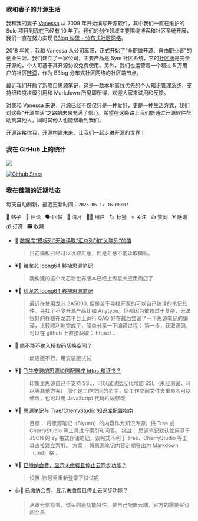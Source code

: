 ### 我和妻子的开源生活

我和我的妻子 [Vanessa](https://github.com/Vanessa219) 从 2009 年开始编写开源软件，其中我们一直在维护的 Solo 项目到现在已经有 10 年了。我们的创作领域主要围绕博客和社区系统开展，我们一直在努力实现 [B3log 构思 - 分布式社区网络](https://ld246.com/article/1546941897596)。

2018 年初，我和 Vanessa 从公司离职，正式开始了“全职做开源、自由职业者”的创业生涯。我们建立了一家公司，主要产品是 Sym 社区系统，它的[社区版](https://github.com/88250/symphony)是完全开源的，个人可基于其开源协议免费使用。另外，我们也运营着一个超过 5 万用户的社区[链滴](https://ld246.com)，作为 B3log 分布式社区网络的社区端节点。

最近我们开启了新项目[思源笔记](https://github.com/siyuan-note/siyuan)，这是一款本地离线优先的个人知识管理系统，支持细粒度块级引用和 Markdown 所见即所得，欢迎大家来试用和反馈。

对我和 Vanessa 来说，开源已经不仅仅只是一种爱好，更是一种生活方式，我们对这条“开源生活”之路的未来充满了信心。希望在这条路上我们能通过开源软件帮助到其他人，同时其他人也能帮助到我们。

开源连接你我，开源构建未来，让我们一起走进开源的世界！

### 我在 GitHub 上的统计

<a title="Hits" target="_blank" href="https://github.com/88250/88250"><img src="https://hits.b3log.org/88250/88250.svg"></a>

[![Github Stats](https://github-readme-stats.vercel.app/api?username=88250&theme=tokyonight&show_icons=true)](https://github.com/88250)

<!--events start -->

### 我在链滴的近期动态

每天自动刷新，最近更新时间：`2025-06-17 16:08:07`

📝 帖子 &nbsp; 💬 评论 &nbsp; 🗣 回帖 &nbsp; 🌙 清月 &nbsp; 👨‍💻 用户 &nbsp; 🏷️ 标签 &nbsp; ⭐️ 关注 &nbsp; 👍 赞同 &nbsp; 💗 感谢 &nbsp; 💰 打赏 &nbsp; 🗃 收藏

* 💬 [数据库“模板列”无法读取“汇总列”和“关联列”的值](https://ld246.com/article/1706546794231/comment/1750145731127#comments)

  > 目前模板已经可以读取汇总，但是汇总不能读取模板。
* 💗💬 [给龙芯 loong64 移植思源笔记](https://ld246.com/article/1750129690477/comment/1750129765070#comments)

  > 我构建的这个龙芯新世界版本已经上传星火应用商店了
* 💗📝 [给龙芯 loong64 移植思源笔记](https://ld246.com/article/1750129690477)

  > 最近在使用龙芯 3A5000, 但是苦于寻找开源的可以自己编译的笔记软件。寻找了不少开源产品比如 Anytype。但都因为依赖过于复杂，无法很好的移植在龙芯平台上运行 QAQ 好在最后尝试了一下思源笔记的编译，比较顺利地完成了，简单分享一下编译过程： 第一步，获取源码，可以在 github 上直接获取： https:/ ..
* 💬 [能不能不输入授权码切换空间？](https://ld246.com/article/1750039979722/comment/1750125705956#comments)

  > 商店版不行，用安装版试试
* 💗💬 [飞牛安装的思源如何配置成 https 和证书？](https://ld246.com/article/1750056076428/comment/1750067407671#comments)

  > 印象里思源自己不支持 SSL，可以试试给反代增加 SSL（未经测试，可以等其他方案） 那个是工作空间的名字，给工作空间文件夹重命名可以修改，也可以用 JavaScript 代码片段修改
* 💗📝 [思源笔记与 Trae/CherryStudio 知识库配置指南](https://ld246.com/article/1749813981499)

  > 目标： 将思源笔记（Siyuan）的内容作为知识库源，供 Trae 或 CherryStudio 等工具进行索引和问答。 挑战： 思源笔记默认使用基于 JSON 的.sy 格式存储笔记，该格式不利于 Trae、CherryStudio 等工具直接建立索引。 方案： 将思源笔记内容定期导出为 Markdown（.md）格 ..
* 💗💬 [已缴纳会费，显示未缴费且停止云同步功能？](https://ld246.com/article/1750052256650/comment/1750056804991#comments)

  > 设置-账号里重新登录下试试呢
* 👍💬 [已缴纳会费，显示未缴费且停止云同步功能？](https://ld246.com/article/1750052256650/comment/1750057194769#comments)

  > 从账号信息看，你买的是功能特性，要自己配置云端，官方的需要买订阅会员


<!--events end -->
